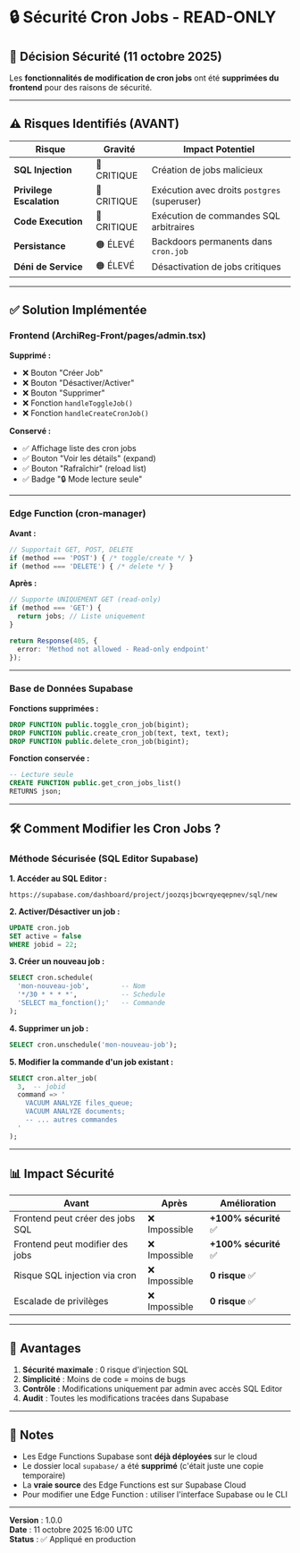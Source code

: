 # 🔒 Sécurité Cron Jobs - READ-ONLY

## 🎯 Décision Sécurité (11 octobre 2025)

Les **fonctionnalités de modification de cron jobs** ont été **supprimées du frontend** pour des raisons de sécurité.

---

## ⚠️ Risques Identifiés (AVANT)

| **Risque** | **Gravité** | **Impact Potentiel** |
|---|---|---|
| **SQL Injection** | 🔴 CRITIQUE | Création de jobs malicieux |
| **Privilege Escalation** | 🔴 CRITIQUE | Exécution avec droits `postgres` (superuser) |
| **Code Execution** | 🔴 CRITIQUE | Exécution de commandes SQL arbitraires |
| **Persistance** | 🟠 ÉLEVÉ | Backdoors permanents dans `cron.job` |
| **Déni de Service** | 🟠 ÉLEVÉ | Désactivation de jobs critiques |

---

## ✅ Solution Implémentée

### **Frontend (ArchiReg-Front/pages/admin.tsx)**

**Supprimé :**
- ❌ Bouton "Créer Job"
- ❌ Bouton "Désactiver/Activer"
- ❌ Bouton "Supprimer"
- ❌ Fonction `handleToggleJob()`
- ❌ Fonction `handleCreateCronJob()`

**Conservé :**
- ✅ Affichage liste des cron jobs
- ✅ Bouton "Voir les détails" (expand)
- ✅ Bouton "Rafraîchir" (reload list)
- ✅ Badge "🔒 Mode lecture seule"

---

### **Edge Function (cron-manager)**

**Avant :**
```typescript
// Supportait GET, POST, DELETE
if (method === 'POST') { /* toggle/create */ }
if (method === 'DELETE') { /* delete */ }
```

**Après :**
```typescript
// Supporte UNIQUEMENT GET (read-only)
if (method === 'GET') {
  return jobs; // Liste uniquement
}

return Response(405, { 
  error: 'Method not allowed - Read-only endpoint' 
});
```

---

### **Base de Données Supabase**

**Fonctions supprimées :**
```sql
DROP FUNCTION public.toggle_cron_job(bigint);
DROP FUNCTION public.create_cron_job(text, text, text);
DROP FUNCTION public.delete_cron_job(bigint);
```

**Fonction conservée :**
```sql
-- Lecture seule
CREATE FUNCTION public.get_cron_jobs_list() 
RETURNS json;
```

---

## 🛠️ Comment Modifier les Cron Jobs ?

### **Méthode Sécurisée (SQL Editor Supabase)**

**1. Accéder au SQL Editor :**
```
https://supabase.com/dashboard/project/joozqsjbcwrqyeqepnev/sql/new
```

**2. Activer/Désactiver un job :**
```sql
UPDATE cron.job 
SET active = false 
WHERE jobid = 22;
```

**3. Créer un nouveau job :**
```sql
SELECT cron.schedule(
  'mon-nouveau-job',        -- Nom
  '*/30 * * * *',           -- Schedule
  'SELECT ma_fonction();'   -- Commande
);
```

**4. Supprimer un job :**
```sql
SELECT cron.unschedule('mon-nouveau-job');
```

**5. Modifier la commande d'un job existant :**
```sql
SELECT cron.alter_job(
  3,  -- jobid
  command => '
    VACUUM ANALYZE files_queue;
    VACUUM ANALYZE documents;
    -- ... autres commandes
  '
);
```

---

## 📊 Impact Sécurité

| **Avant** | **Après** | **Amélioration** |
|---|---|---|
| Frontend peut créer des jobs SQL | ❌ Impossible | **+100% sécurité** ✅ |
| Frontend peut modifier des jobs | ❌ Impossible | **+100% sécurité** ✅ |
| Risque SQL injection via cron | ❌ Impossible | **0 risque** ✅ |
| Escalade de privilèges | ❌ Impossible | **0 risque** ✅ |

---

## 🎯 Avantages

1. **Sécurité maximale** : 0 risque d'injection SQL
2. **Simplicité** : Moins de code = moins de bugs
3. **Contrôle** : Modifications uniquement par admin avec accès SQL Editor
4. **Audit** : Toutes les modifications tracées dans Supabase

---

## 📝 Notes

- Les Edge Functions Supabase sont **déjà déployées** sur le cloud
- Le dossier local `supabase/` a été **supprimé** (c'était juste une copie temporaire)
- La **vraie source** des Edge Functions est sur Supabase Cloud
- Pour modifier une Edge Function : utiliser l'interface Supabase ou le CLI

---

**Version** : 1.0.0  
**Date** : 11 octobre 2025 16:00 UTC  
**Status** : ✅ Appliqué en production

